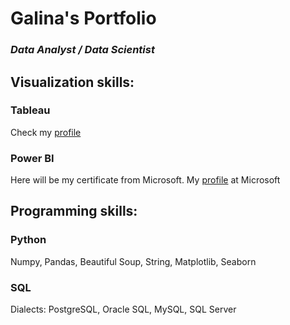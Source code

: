 # Galina's Portfolio

### *Data Analyst / Data Scientist*

## Visualization skills:
### Tableau
Check my [profile](https://public.tableau.com/profile/galina5352#!/) 
### Power BI
Here will be my certificate from Microsoft. My [profile](https://docs.microsoft.com/en-us/users/galinametina-0058/) at Microsoft
## Programming skills:
### Python
Numpy, Pandas, Beautiful Soup, String, Matplotlib, Seaborn
### SQL
Dialects: PostgreSQL, Oracle SQL, MySQL, SQL Server
